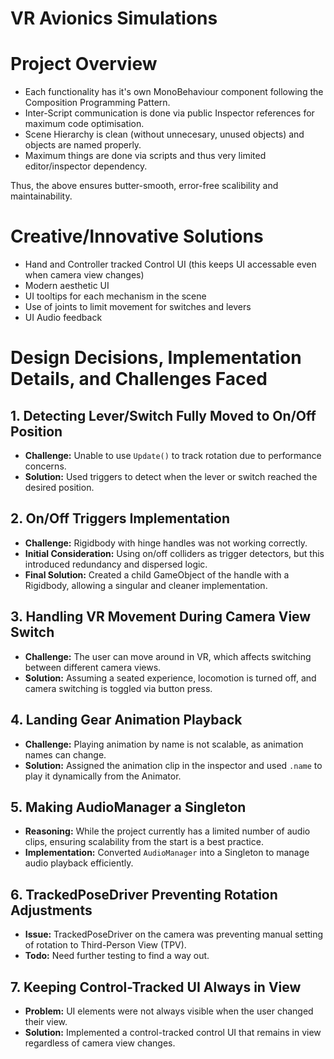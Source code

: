 # VR Avionics Simulations


# Project Overview
* Each functionality has it's own MonoBehaviour component following the Composition Programming Pattern.
* Inter-Script communication is done via public Inspector references for maximum code optimisation.
* Scene Hierarchy is clean (without unnecesary, unused objects) and objects are named properly.
* Maximum things are done via scripts and thus very limited editor/inspector dependency.

Thus, the above ensures butter-smooth, error-free scalibility and maintainability.


# Creative/Innovative Solutions
* Hand and Controller tracked Control UI (this keeps UI accessable even when camera view changes)
* Modern aesthetic UI
* UI tooltips for each mechanism in the scene
* Use of joints to limit movement for switches and levers
* UI Audio feedback


# Design Decisions, Implementation Details, and Challenges Faced

## 1. Detecting Lever/Switch Fully Moved to On/Off Position

- **Challenge:** Unable to use `Update()` to track rotation due to performance concerns.
- **Solution:** Used triggers to detect when the lever or switch reached the desired position.

## 2. On/Off Triggers Implementation

- **Challenge:** Rigidbody with hinge handles was not working correctly.
- **Initial Consideration:** Using on/off colliders as trigger detectors, but this introduced redundancy and dispersed logic.
- **Final Solution:** Created a child GameObject of the handle with a Rigidbody, allowing a singular and cleaner implementation.

## 3. Handling VR Movement During Camera View Switch

- **Challenge:** The user can move around in VR, which affects switching between different camera views.
- **Solution:** Assuming a seated experience, locomotion is turned off, and camera switching is toggled via button press.

## 4. Landing Gear Animation Playback

- **Challenge:** Playing animation by name is not scalable, as animation names can change.
- **Solution:** Assigned the animation clip in the inspector and used `.name` to play it dynamically from the Animator.

## 5. Making AudioManager a Singleton

- **Reasoning:** While the project currently has a limited number of audio clips, ensuring scalability from the start is a best practice.
- **Implementation:** Converted `AudioManager` into a Singleton to manage audio playback efficiently.

## 6. TrackedPoseDriver Preventing Rotation Adjustments

- **Issue:** TrackedPoseDriver on the camera was preventing manual setting of rotation to Third-Person View (TPV).
- **Todo:** Need further testing to find a way out.

## 7. Keeping Control-Tracked UI Always in View

- **Problem:** UI elements were not always visible when the user changed their view.
- **Solution:** Implemented a control-tracked control UI that remains in view regardless of camera view changes.
